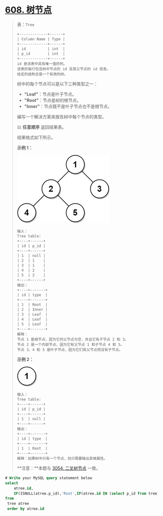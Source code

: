 # [608. 树节点](https://leetcode.cn/problems/tree-node/)



> 表：`Tree`
>
> ```
> +-------------+------+
> | Column Name | Type |
> +-------------+------+
> | id          | int  |
> | p_id        | int  |
> +-------------+------+
> id 是该表中具有唯一值的列。
> 该表的每行包含树中节点的 id 及其父节点的 id 信息。
> 给定的结构总是一个有效的树。
> ```
>
>  
>
> 树中的每个节点可以是以下三种类型之一：
>
> - **"Leaf"**：节点是叶子节点。
> - **"Root"**：节点是树的根节点。
> - **"lnner"**：节点既不是叶子节点也不是根节点。
>
> 编写一个解决方案来报告树中每个节点的类型。
>
> 以 **任意顺序** 返回结果表。
>
> 结果格式如下所示。
>
>  
>
> **示例 1：**
>
> ![img](assets/tree1.jpg)
>
> ```
> 输入：
> Tree table:
> +----+------+
> | id | p_id |
> +----+------+
> | 1  | null |
> | 2  | 1    |
> | 3  | 1    |
> | 4  | 2    |
> | 5  | 2    |
> +----+------+
> 输出：
> +----+-------+
> | id | type  |
> +----+-------+
> | 1  | Root  |
> | 2  | Inner |
> | 3  | Leaf  |
> | 4  | Leaf  |
> | 5  | Leaf  |
> +----+-------+
> 解释：
> 节点 1 是根节点，因为它的父节点为空，并且它有子节点 2 和 3。
> 节点 2 是一个内部节点，因为它有父节点 1 和子节点 4 和 5。
> 节点 3、4 和 5 是叶子节点，因为它们有父节点而没有子节点。
> ```
>
> **示例 2：**
>
> ![img](assets/tree2.jpg)
>
> ```
> 输入：
> Tree table:
> +----+------+
> | id | p_id |
> +----+------+
> | 1  | null |
> +----+------+
> 输出：
> +----+-------+
> | id | type  |
> +----+-------+
> | 1  | Root  |
> +----+-------+
> 解释：如果树中只有一个节点，则只需要输出其根属性。
> ```
>
>  
>
> **注意：**本题与 [3054. 二叉树节点](https://leetcode.cn/problems/binary-tree-nodes/) 一致。



```sql
# Write your MySQL query statement below
select 
    atree.id,
    IF(ISNULL(atree.p_id),'Root',IF(atree.id IN (select p_id from tree),'Inner','Leaf')) TYPE
from
 tree atree
 order by atree.id
    
```

